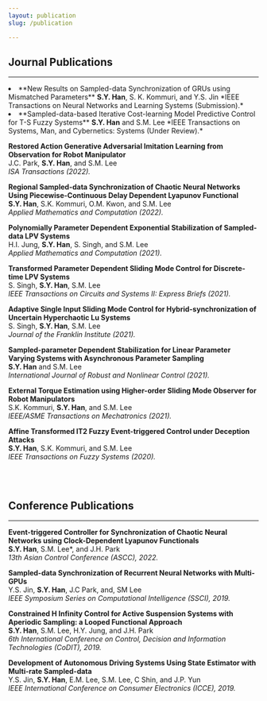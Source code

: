 ```yaml
---
layout: publication
slug: /publication

---
```


## Journal Publications
___
<li>**New Results on Sampled-data Synchronization of GRUs using Mismatched Parameters** 
<strong>S.Y. Han</strong>, S. K. Kommuri, and Y.S. Jin  
*IEEE Transactions on Neural Networks and Learning Systems (Submission).*</li>

<li>**Sampled-data-based Iterative Cost-learning Model Predictive Control for T-S Fuzzy Systems**  
<strong>S.Y. Han</strong> and S.M. Lee  
*IEEE Transactions on Systems, Man, and Cybernetics: Systems (Under Review).*</li>

**Restored Action Generative Adversarial Imitation Learning from Observation for Robot Manipulator**  
J.C. Park, <strong>S.Y. Han</strong>, and S.M. Lee  
*ISA Transactions (2022).*

**Regional Sampled-data Synchronization of Chaotic Neural Networks Using Piecewise-Continuous Delay Dependent Lyapunov Functional**  
<strong>S.Y. Han</strong>, S.K. Kommuri, O.M. Kwon, and S.M. Lee  
*Applied Mathematics and Computation (2022).*

**Polynomially Parameter Dependent Exponential Stabilization of Sampled-data LPV Systems**  
H.I. Jung, <strong>S.Y. Han</strong>, S. Singh, and S.M. Lee  
*Applied Mathematics and Computation (2021).*

**Transformed Parameter Dependent Sliding Mode Control for Discrete-time LPV Systems**  
S. Singh, <strong>S.Y. Han</strong>, S.M. Lee  
*IEEE Transactions on Circuits and Systems II: Express Briefs (2021).*

**Adaptive Single Input Sliding Mode Control for Hybrid-synchronization of Uncertain Hyperchaotic Lu Systems**  
S. Singh, <strong>S.Y. Han</strong>, S.M. Lee  
*Journal of the Franklin Institute (2021).*

**Sampled-parameter Dependent Stabilization for Linear Parameter Varying Systems with Asynchronous Parameter Sampling**  
<strong>S.Y. Han</strong> and S.M. Lee    
*International Journal of Robust and Nonlinear Control (2021).*

**External Torque Estimation using Higher-order Sliding Mode Observer for Robot Manipulators**  
S.K. Kommuri, <strong>S.Y. Han</strong>, and S.M. Lee  
*IEEE/ASME Transactions on Mechatronics (2021).*

**Affine Transformed IT2 Fuzzy Event-triggered Control under Deception Attacks**  
<strong>S.Y. Han</strong>, S.K. Kommuri, and S.M. Lee  
*IEEE Transactions on Fuzzy Systems (2020).*

<br />
<br />

## Conference Publications
___
**Event-triggered Controller for Synchronization of Chaotic Neural Networks using Clock-Dependent Lyapunov Functionals**  
<strong>S.Y. Han</strong>, S.M. Lee*, and J.H. Park  
*13th Asian Control Conference (ASCC), 2022.*

**Sampled-data Synchronization of Recurrent Neural Networks with Multi-GPUs**  
Y.S. Jin, <strong>S.Y. Han</strong>, J.C Park, and, SM Lee  
*IEEE Symposium Series on Computational Intelligence (SSCI), 2019.*

**Constrained H Infinity Control for Active Suspension Systems with Aperiodic Sampling: a Looped Functional Approach**  
<strong>S.Y. Han</strong>, S.M. Lee, H.Y. Jung, and J.H. Park  
*6th International Conference on Control, Decision and Information Technologies (CoDIT), 2019.*

**Development of Autonomous Driving Systems Using State Estimator with Multi-rate Sampled-data**  
Y.S. Jin, <strong>S.Y. Han</strong>, E.M. Lee, S.M. Lee, C Shin, and J.P. Yun  
*IEEE International Conference on Consumer Electronics (ICCE), 2019.*

<br />
<br />
